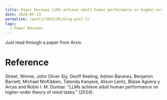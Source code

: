 ```yaml
---
title: Paper Reviews LLMs achieve adult human performance on higher-order theory of mind tasks
date: 2024-05-13
permalink: /posts/2024/05/blog-post-2/
tags:
  - Paper Reviews
---
```

Just read through a paper from Arxiv. 





Reference
=======================================
Street, Winnie, John Oliver Siy, Geoff Keeling, Adrien Baranes, Benjamin Barnett, Michael McKibben, Tatenda Kanyere, Alison Lentz, Blaise Agüera y Arcas and Robin I. M. Dunbar. “LLMs achieve adult human performance on higher-order theory of mind tasks.” (2024).